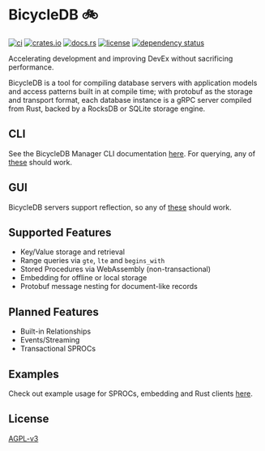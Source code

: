 # BicycleDB 🚲

[![ci](https://github.com//ordinarylabs/bicycle/actions/workflows/ci.yml/badge.svg)](https://github.com//ordinarylabs/bicycle/actions/workflows/ci.yml)
[![crates.io](https://img.shields.io/crates/v/bicycle.svg)](https://crates.io/crates/bicycle)
[![docs.rs](https://docs.rs/bicycle/badge.svg)](https://docs.rs/bicycle/)
[![license](https://img.shields.io/github/license/ordinarylabs/bicycle.svg)](https://github.com/ordinarylabs/bicycle/blob/main/LICENSE)
[![dependency status](https://deps.rs/repo/github/ordinarylabs/bicycle/status.svg)](https://deps.rs/repo/github/ordinarylabs/bicycle)

Accelerating development and improving DevEx without sacrificing performance.

BicycleDB is a tool for compiling database servers with application models and access patterns built in at compile time; with protobuf as the storage and transport format, each database instance is a gRPC server compiled from Rust, backed by a RocksDB or SQLite storage engine.

## CLI

See the BicycleDB Manager CLI documentation [here](https://crates.io/crates/bicycle). For querying, any of [these](https://github.com/grpc-ecosystem/awesome-grpc?tab=readme-ov-file#cli) should work.

## GUI

BicycleDB servers support reflection, so any of [these](https://github.com/grpc-ecosystem/awesome-grpc?tab=readme-ov-file#gui) should work.

## Supported Features

- Key/Value storage and retrieval
- Range queries via `gte`, `lte` and `begins_with`
- Stored Procedures via WebAssembly (non-transactional)
- Embedding for offline or local storage
- Protobuf message nesting for document-like records

## Planned Features

- Built-in Relationships
- Events/Streaming
- Transactional SPROCs

## Examples

Check out example usage for SPROCs, embedding and Rust clients [here](https://github.com/ordinarylabs/bicycle/tree/main/examples).

## License

[AGPL-v3](https://opensource.org/license/AGPL-v3)

